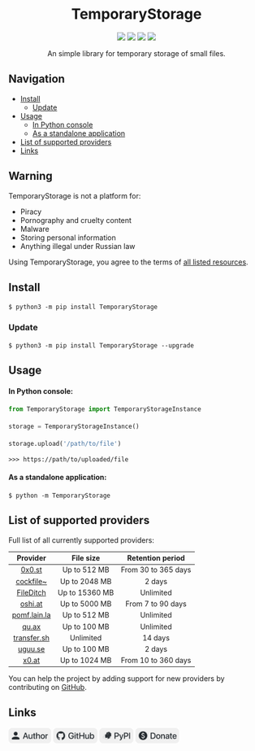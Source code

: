 <div align="center">
  <h1>TemporaryStorage</h1>
  <p>
    <img src="https://img.shields.io/pypi/dm/TemporaryStorage">
    <img src="https://img.shields.io/pypi/v/TemporaryStorage?label=version">
    <img src="https://img.shields.io/pypi/l/TemporaryStorage">
    <img src="https://img.shields.io/github/repo-size/ulbwazhine/TemporaryStorage">
  </p>
  <p>An simple library for temporary storage of small files.</p>
</div>

## Navigation
* [Install](https://github.com/ulbwazhine/TemporaryStorage#install)
  * [Update](https://github.com/ulbwazhine/TemporaryStorage#update)
* [Usage](https://github.com/ulbwazhine/TemporaryStorage#usage)
  * [In Python console](https://github.com/ulbwazhine/TemporaryStorage#in-python-console)
  * [As a standalone application](https://github.com/ulbwazhine/TemporaryStorage#as-a-standalone-application)
* [List of supported providers](https://github.com/ulbwazhine/TemporaryStorage#list-of-supported-providers)
* [Links](https://github.com/ulbwazhine/TemporaryStorage#links)

## Warning
TemporaryStorage is not a platform for:

* Piracy
* Pornography and cruelty content
* Malware
* Storing personal information
* Anything illegal under Russian law

Using TemporaryStorage, you agree to the terms of [all listed resources](https://github.com/ulbwazhine/TemporaryStorage#list-of-supported-providers).

## Install
```
$ python3 -m pip install TemporaryStorage
```

### Update
```console
$ python3 -m pip install TemporaryStorage --upgrade
```

## Usage

#### In Python console:

```python
from TemporaryStorage import TemporaryStorageInstance

storage = TemporaryStorageInstance()

storage.upload('/path/to/file')
```

```
>>> https://path/to/uploaded/file
```

#### As a standalone application:
```
$ python -m TemporaryStorage
```

## List of supported providers

Full list of all currently supported providers:

| Provider | File size | Retention period |
| :---: | :---: | :---: |
| [0x0.st](http://0x0.st) | Up to 512 MB | From 30 to 365 days |
| [cockfile~](https://cockfile.com) | Up to 2048 MB | 2 days |
| [FileDitch](https://fileditch.com) | Up to 15360 MB | Unlimited |
| [oshi.at](https://oshi.at) | Up to 5000 MB | From 7 to 90 days |
| [pomf.lain.la](https://pomf.lain.la) | Up to 512 MB | Unlimited |
| [qu.ax](https://qu.ax) | Up to 100 MB | Unlimited |
| [transfer.sh](https://transfer.sh) | Unlimited | 14 days |
| [uguu.se](https://uguu.se) | Up to 100 MB | 2 days |
| [x0.at](https://x0.at) | Up to 1024 MB | From 10 to 360 days |

You can help the project by adding support for new providers by contributing on [GitHub](https://github.com/ulbwazhine/TemporaryStorage).

## Links
[<img src="https://raw.githubusercontent.com/ulbwa/ulbwa/main/static/badges/author.svg" height="30"/>](https://ulbwa.github.io)
[<img src="https://raw.githubusercontent.com/ulbwa/ulbwa/main/static/badges/github.svg" height="30"/>](https://github.com/ulbwazhine/TemporaryStorage)
[<img src="https://raw.githubusercontent.com/ulbwa/ulbwa/main/static/badges/pypi.svg" height="30"/>](https://pypi.org/project/TemporaryStorage)
[<img src="https://raw.githubusercontent.com/ulbwa/ulbwa/main/static/badges/donate.svg" height="30"/>](https://ulbwa.github.io/go?to=donate)
